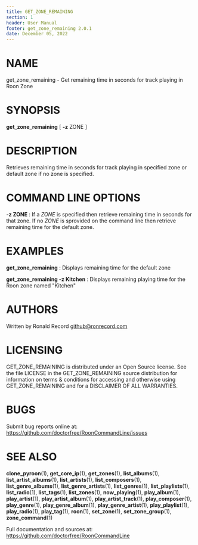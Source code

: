 ```yaml
---
title: GET_ZONE_REMAINING
section: 1
header: User Manual
footer: get_zone_remaining 2.0.1
date: December 05, 2022
---
```

# NAME
get_zone_remaining - Get remaining time in seconds for track playing in Roon Zone

# SYNOPSIS
**get_zone_remaining** [ **-z** ZONE ]

# DESCRIPTION
Retrieves remaining time in seconds for track playing in specified zone or default zone if no zone is specified.

# COMMAND LINE OPTIONS
**-z ZONE**
: If a *ZONE* is specified then retrieve remaining time in seconds for that zone. If no *ZONE* is sprovided on the command line then retrieve remaining time for the default zone.

# EXAMPLES
**get_zone_remaining**
: Displays remaining time for the default zone

**get_zone_remaining -z Kitchen**
: Displays remaining playing time for the Roon zone named "Kitchen"

# AUTHORS
Written by Ronald Record github@ronrecord.com

# LICENSING
GET_ZONE_REMAINING is distributed under an Open Source license.
See the file LICENSE in the GET_ZONE_REMAINING source distribution
for information on terms &amp; conditions for accessing and
otherwise using GET_ZONE_REMAINING and for a DISCLAIMER OF ALL WARRANTIES.

# BUGS
Submit bug reports online at: https://github.com/doctorfree/RoonCommandLine/issues

# SEE ALSO
**clone_pyroon**(1), **get_core_ip**(1), **get_zones**(1), **list_albums**(1), **list_artist_albums**(1), **list_artists**(1), **list_composers**(1), **list_genre_albums**(1), **list_genre_artists**(1), **list_genres**(1), **list_playlists**(1), **list_radio**(1), **list_tags**(1), **list_zones**(1), **now_playing**(1), **play_album**(1), **play_artist**(1), **play_artist_album**(1), **play_artist_track**(1), **play_composer**(1), **play_genre**(1), **play_genre_album**(1), **play_genre_artist**(1), **play_playlist**(1), **play_radio**(1), **play_tag**(1), **roon**(1), **set_zone**(1), **set_zone_group**(1), **zone_command**(1)

Full documentation and sources at: https://github.com/doctorfree/RoonCommandLine

